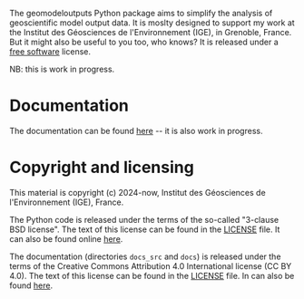 The geomodeloutputs Python package aims to simplify the analysis of geoscientific model output data. It is moslty
designed to support my work at the Institut des Géosciences de l'Environnement (IGE), in Grenoble, France. But it might
also be useful to you too, who knows? It is released under a [free
software](https://www.gnu.org/philosophy/free-sw.html) license.

NB: this is work in progress.

# Documentation

The documentation can be found [here](https://lucas-ige.github.io/geomodeloutputs/) -- it is also work in progress.

# Copyright and licensing

This material is copyright (c) 2024-now, Institut des Géosciences de l'Environnement (IGE), France.

The Python code is released under the terms of the so-called "3-clause BSD license". The text of this license can be
found in the [LICENSE](./LICENSE) file. It can also be found online
[here](https://directory.fsf.org/wiki/License:BSD_3Clause).

The documentation (directories `docs_src` and `docs`) is released under the terms of the Creative Commons Attribution
4.0 International license (CC BY 4.0). The text of this license can be found in the [LICENSE](./LICENSE) file. In can
also be found [here](https://creativecommons.org/licenses/by/4.0/legalcode.txt).
